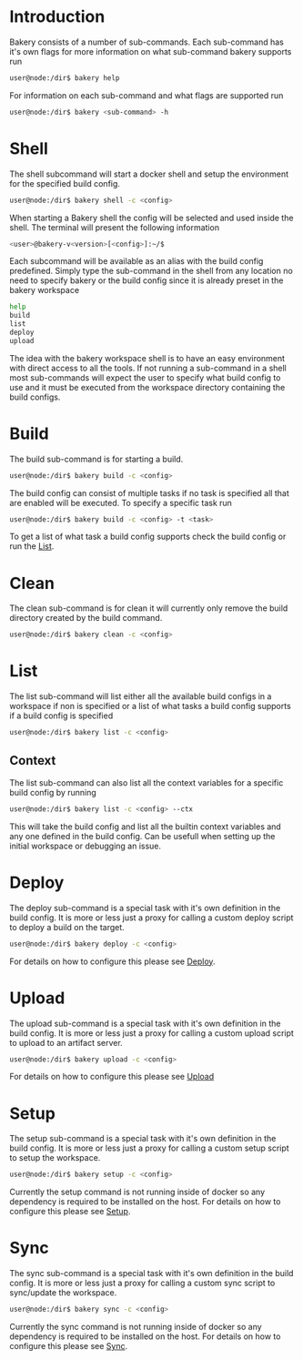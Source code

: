 # Introduction

Bakery consists of a number of sub-commands. Each sub-command has it's own flags for more information on what sub-command bakery supports run

```bash
user@node:/dir$ bakery help
```

For information on each sub-command and what flags are supported run

```bash
user@node:/dir$ bakery <sub-command> -h
```
# Shell

The shell subcommand will start a docker shell and setup the environment for the specified build config.

```bash
user@node:/dir$ bakery shell -c <config>
```

When starting a Bakery shell the config will be selected and used inside the shell. The terminal will present the following information

```bash
<user>@bakery-v<version>[<config>]:~/$
```

Each subcommand will be available as an alias with the build config predefined. Simply type the sub-command in the shell from any location
no need to specify bakery or the build config since it is already preset in the bakery workspace

```bash
help
build
list
deploy
upload
```

The idea with the bakery workspace shell is to have an easy environment with direct access to all the tools. If not running a sub-command in a shell most sub-commands will expect the user to specify what build config to use and it must be executed from the workspace directory containing the
build configs.


# Build

The build sub-command is for starting a build.

```bash
user@node:/dir$ bakery build -c <config>
```

The build config can consist of multiple tasks if no task is specified all that are enabled will be executed. To specify a specific task run

```bash
user@node:/dir$ bakery build -c <config> -t <task>
```

To get a list of what task a build config supports check the build config or run the [List](#List).

# Clean

The clean sub-command is for clean it will currently only remove the build directory created by the build command.

```bash
user@node:/dir$ bakery clean -c <config>
```

# List

The list sub-command will list either all the available build configs in a workspace if non is specified or a list of what tasks a build config supports if a build config is specified

```bash
user@node:/dir$ bakery list -c <config>
```

## Context

The list sub-command can also list all the context variables for a specific build config by running

```bash
user@node:/dir$ bakery list -c <config> --ctx
```

This will take the build config and list all the builtin context variables and any one defined in the build config. Can be usefull when setting up the initial workspace or debugging an issue.


# Deploy

The deploy sub-command is a special task with it's own definition in the build config. It is more or less just a proxy for calling a custom deploy script to deploy a build on the target.

```bash
user@node:/dir$ bakery deploy -c <config>
```

For details on how to configure this please see [Deploy](build-config.md#Deploy).

# Upload

The upload sub-command is a special task with it's own definition in the build config. It is more or less just a proxy for calling a custom upload script to upload to an artifact server.

```bash
user@node:/dir$ bakery upload -c <config>
```

For details on how to configure this please see [Upload](build-config.md#Upload)

# Setup

The setup sub-command is a special task with it's own definition in the build config. It is more or less just a proxy for calling a custom setup script to setup the workspace.

```bash
user@node:/dir$ bakery setup -c <config>
```

Currently the setup command is not running inside of docker so any dependency is required to be installed on the host. For details on how to configure this please see [Setup](build-config.md#Setup).

# Sync

The sync sub-command is a special task with it's own definition in the build config. It is more or less just a proxy for calling a custom sync script to sync/update the workspace.

```bash
user@node:/dir$ bakery sync -c <config>
```

Currently the sync command is not running inside of docker so any dependency is required to be installed on the host. For details on how to configure this please see [Sync](build-config.md#Sync).

